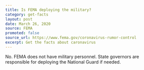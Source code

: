 ```yaml
---
title: Is FEMA deploying the military?
category: get-facts
layout: post
date: March 26, 2020
source: FEMA
promoted: false
source_url: https://www.fema.gov/coronavirus-rumor-control
excerpt: Get the facts about caronavirus
---
```


No. FEMA does not have military personnel. State governors are responsible for deploying the National Guard if needed.